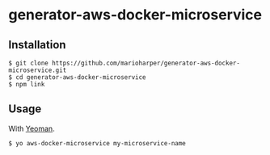 # generator-aws-docker-microservice

## Installation

```
$ git clone https://github.com/marioharper/generator-aws-docker-microservice.git
$ cd generator-aws-docker-microservice
$ npm link
```


## Usage

With [Yeoman](http://yeoman.io/).

```
$ yo aws-docker-microservice my-microservice-name
```
